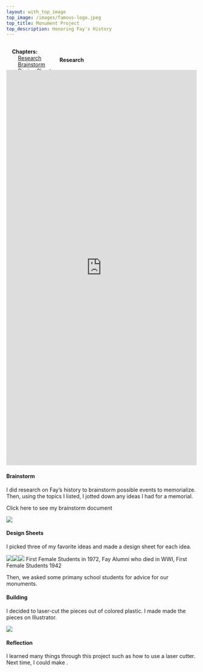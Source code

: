```yaml
---
layout: with_top_image
top_image: /images/famous-logo.jpeg
top_title: Monument Project
top_description: Honoring Fay's History
---
```


<div class="clearfix">
  <div style="float: left; padding:15px">
    <b>Chapters:</b><br/> 
    &nbsp; &nbsp; <a href="#research">Research</a><br/> 
    &nbsp; &nbsp; <a href="#brainstorm">Brainstorm</a><br/>
    &nbsp; &nbsp; <a href="#design-sheets">Design Sheets</a><br/>
    &nbsp; &nbsp; <a href="#building">Building</a><br/>
  </div>
  <div style="float: left; padding:15px; width: 70%;">
    <p>The monument project was the first project where I went through the design process to build something physical.
</p>
    <p>I started doing research about existing monuments, brainstormed what I would be memorializing, and afterwards, I designed an buit a prototype.</p>
  </div>
</div>
<br/>

#### Research

<div style="width: 100%;padding-top: calc(200% + 36px); position: relative;">
  <iframe src="https://docs.google.com/presentation/d/e/2PACX-1vT2u9y0thl7Ym2kVz29GbFu16hKXoh77PEJWisz9wOnNBnAzQIAUSEPtaisWvd-cptbxZR2uQMsrLfK/embed?start=false&loop=false&delayms=3000" frameborder="0" allowfullscreen="true" mozallowfullscreen="true" webkitallowfullscreen="true" style="position: absolute; top: 0;left:0; width: 100%; height: 100%;"></iframe>
</div>

#### Brainstorm
I did research on Fay’s history to brainstorm possible events to memorialize. Then, using the topics I listed, I jotted down any ideas I had for a memorial.

Click here to see my brainstorm document

<img src = "/images/monbrainstorm.jpg">

#### Design Sheets
I picked three of my favorite ideas and made a design sheet for each idea.

<img src = "/images/flowers.jpeg"><img src = "/images/fire.jpeg"><img src = "/images/lib.jpeg">
First Female Students in 1972, Fay Alumni who died in WWI, First Female Students 1942

Then, we asked some primany school students for advice for our monuments.

#### Building
I decided to laser-cut the pieces out of colored plastic. I made made the pieces on Illustrator.

<img src = "/images/monument.heic">

#### Reflection
I learned many things through this project such as how to use a laser cutter. Next time, I could make .
